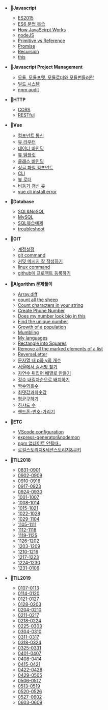 - 📂**Javascript**
  - [ES2015](/javascript/ES2015.md "ES2015")
  - [ES6 문법 복습](/ES6/ES6-문법.md "ES6복습")
  - [How JavaScirpt Works](/javascript/HowJavaScirptWorks.md)
  - [nodeJS](/javascript/nodeJS.md)
  - [Primitive vs Reference](/javascript/Primitive-vs-Reference.md)
  - [Promise](/javascript/Promise.md)
  - [Recursion](/javascript/Recursion.md)
  - [this](/javascript/this를판별하는5가지방법.md)
  
  
  
- 📂**Javascript Project Management**
  - [모듈, 모듈포맷, 모듈로더와 모듈번들러란](/javascript_project_management/모듈,모듈포맷,모듈로더와모듈번들러란.md)
  - [빌드 시스템](/javascript_project_management/build_system.md)
  - [npm audit](/javascript_project_management/npm-audit.md)
  
  
  
- 📂**HTTP**

  - [CORS](/javascript/CORS.md)
  - [RESTful](/javascript/RESTful.md)

  

- 📂**Vue**
  - [컴포넌트 통신](/vue/컴포넌트통신.md)
  - [뷰 라우터](/vue/뷰라우터.md)
  - [데이터 바인딩](/vue/데이터바인딩.md)
  - [뷰 템플릿](/vue/뷰-템플릿.md)
  - [클래스 바인딩](/vue/클래스바인딩.md)
  - [싱글 파일 컴포넌트](/vue/싱글파일컴포넌트.md)
  - [CLI](/vue/CLI.md)
  - [뷰 로더](/vue/뷰로더.md)
  - [비동기 갱신 큐](/vue/비동기갱신큐.md)
  - [vue cli install error](/ETC/vue-cli-install-error.md)
  
  
  
- 📂**Database**
  
  - [SQL&NoSQL](/javascript/SQL&NoSQL.md)
  - [MySQL](/database/MySQL.md)
  - [SQL복습예제](/database/SQL복습예제.md)
  - [troubleshoot](/database/troubleshooting.md)
  
  
  
- 📂**GIT**
  - [계정설정](/git/계정설정.md)
  - [git command](/git/git_command.md)
  - [커밋 메시지 잘 작성하기](/git/GIT-COMMIT-메시지-잘-작성하기.md)
  - [linux command](/git/linux_command.md)
  - [github에 프로젝트 등록하기](/git/git-init과git-remote-add.md)
  
  
  
- 📂**Algorithm 문제풀이**
  - [Array.diff](/Algorithm/Array.diff.md)
  - [count all the sheep](/Algorithm/count-all-the-sheep.md)
  - [Count characters in your string](/Algorithm/Count-characters-in-your-string.md)
  - [Create Phone Number](/Algorithm/Create-Phone-Number(6kyu).md)
  - [Does my number look big in this](/Algorithm/Does-my-number-look-big-in-this.md)
  - [Find the unique number](/Algorithm/Find-the-unique-number.md)
  - [Growth of a population](/Algorithm/Growth-of-a-population.md)
  - [Mumbling](/Algorithm/Mumbling.md)
  - [My languages](/Algorithm/My-languages.md)
  - [Rectangle into Squares](/Algorithm/Rectangle-into-Squares.md)
  - [Remove all the marked elements of a list](/Algorithm/Remove-all-the-marked-elements-of-a-list.md)
  - [ReverseLetter](/Algorithm/ReverseLetter.md)
  - [문자열 내 p와 y의 개수](/algorithm/문자열-내-p와-y의-개수.md)
  - [서울에서 김서방 찾기](/Algorithm/서울에서-김서방-찾기.md)
  - [자연수 뒤집어 배열로 만들기](/Algorithm/자연수-뒤집어-배열로-만들기.md)
  - [정수 내림차순으로 배치하기](/Algorithm/정수-내림차순으로-배치하기.md)
  - [짝수와홀수](/Algorithm/짝수와홀수.md)
  - [최댓값과최솟값](/Algorithm/최댓값과최솟값.md)
  - [평균구하기](/Algorithm/평균구하기.md)
  - [하샤드 수](/Algorithm/하샤드-수)
  - [핸드폰-번호-가리기](/Algorithm/핸드폰-번호-가리기.md)

  
  
- 📂**ETC**
  - [VScode configuration](/ETC/configuration.md)
  - [express-generator&nodemon](/ETC/express-generator&nodemon.md)
  - [npm 업데이트 안될때..](/ETC/npm이-업데이트-안될때.md)
  - [로컬스토리지&세션스토리지&쿠키](/ETC/로컬스토리지&세션스토리지&쿠키.md)
  
  
  
- 📝**TIL2018**

  - [0831-0901](/til18/0831-0901.md)
  - [0902-0909](/til18/0902-0909.md)
  - [0910-0916](/til18/0910-0916.md)
  - [0917-0923](/til18/0917-0923.md)
  - [0924-0930](/til18/0924-0930.md)
  - [1001-1007](/til18/1001-1007.md)
  - [1008-1014](/til18/1008-1014.md)
  - [1015-1021](/til18/1015-1021.md)
  - [1022-1028](/til18/1022-1028.md)
  - [1029-1104](/til18/1029-1104.md)
  - [1105-1111](/til18/1105-1111.md)
  - [1112-1118](/til18/1112-1118.md)
  - [1119-1125](/til18/1119-1125.md)
  - [1126-1202](/til18/1126-1202.md)
  - [1203-1209](/til18/1203-1209.md)
  - [1210-1216](/til18/1210-1216.md)
  - [1217-1223](/til18/1217-1223.md)
  - [1224-1230](/til18/1224-1230.md)
  - [1231-0106](/til18/1231-0106.md)

  

- 📝**TIL2019**

  - [0107-0113](/til19/0107-0113.md)
  - [0114-0120](/til19/0114-0120.md)
  - [0121-0127](/til19/0121-0127.md)
  - [0128-0203](/til19/0128-0203.md)
  - [0204-0210](/til19/0204-0210.md)
  - [0211-0217](/til19/0211-0217.md)
  - [0218-0224](/til19/0218-0224.md)
  - [0225-0303](/til19/0225-0303.md)
  - [0304-0310](/til19/0304-0310.md)
  - [0311-0317](/til19/0311-0317.md)
  - [0318-0324](/til19/0318-0324.md)
  - [0325-0331](/til19/0325-0331.md)
  - [0401-0407](/til19/0401-0407.md)
  - [0408-0414](/til19/0408-0414.md)
  - [0415-0421](/til19/0415-0421.md)
  - [0422-0428](/til19/0422-0428.md)
  - [0429-0505](/til19/0429-0505.md)
  - [0506-0512](/til19/0506-0512.md)
  - [0513-0519](/til19/0513-0519.md)
  - [0520-0526](/til19/0520-0526.md)
  - [0527-0602](/til19/0527-0602.md)
  - [0603-0609](/til19/0603-0609.md)

